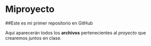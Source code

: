 # Miproyecto

##Este es mi primer repositorio en GitHub

Aquí aparecerán todos los **archivos** pertenecientes al *proyecto* que crearemos juntos en clase.

